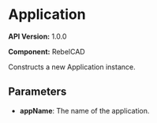 # Application

**API Version:** 1.0.0

**Component:** RebelCAD

Constructs a new Application instance.

## Parameters

- **appName**: The name of the application.

